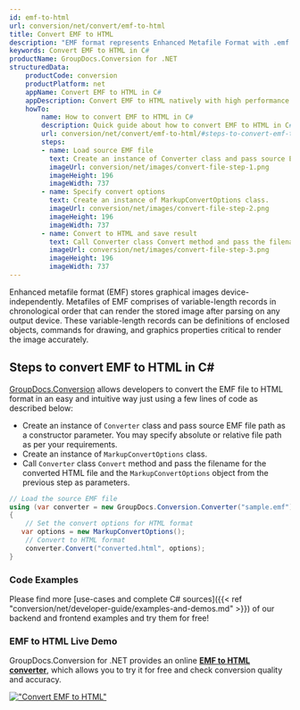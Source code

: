 ```yaml
---
id: emf-to-html
url: conversion/net/convert/emf-to-html
title: Convert EMF to HTML
description: "EMF format represents Enhanced Metafile Format with .emf extension. Learn how to convert EMF to HTML file programmatically in C# language using GroupDocs.Conversion for .NET library."
keywords: Convert EMF to HTML in C#
productName: GroupDocs.Conversion for .NET
structuredData:
    productCode: conversion
    productPlatform: net
    appName: Convert EMF to HTML in C#
    appDescription: Convert EMF to HTML natively with high performance using C# language and server side GroupDocs.Conversion for .NET APIs, without the use of any software like Microsoft or Open Office.
    howTo:
        name: How to convert EMF to HTML in C# 
        description: Quick guide about how to convert EMF to HTML in C# with high performance and accuracy.
        url: conversion/net/convert/emf-to-html/#steps-to-convert-emf-to-html-in-c
        steps:
        - name: Load source EMF file 
          text: Create an instance of Converter class and pass source EMF file path as a constructor parameter. You may specify absolute or relative file path as per your requirements. 
          imageUrl: conversion/net/images/convert-file-step-1.png
          imageHeight: 196
          imageWidth: 737
        - name: Specify convert options 
          text: Create an instance of MarkupConvertOptions class.
          imageUrl: conversion/net/images/convert-file-step-2.png
          imageHeight: 196
          imageWidth: 737
        - name: Convert to HTML and save result 
          text: Call Converter class Convert method and pass the filename for the converted HTML file and the MarkupConvertOptions object from the previous step as parameters.
          imageUrl: conversion/net/images/convert-file-step-3.png
          imageHeight: 196
          imageWidth: 737
---
```


Enhanced metafile format (EMF) stores graphical images device-independently. Metafiles of EMF comprises of variable-length records in chronological order that can render the stored image after parsing on any output device. These variable-length records can be definitions of enclosed objects, commands for drawing, and graphics properties critical to render the image accurately.

## Steps to convert EMF to HTML in C#

[GroupDocs.Conversion](https://products.groupdocs.com/conversion/net) allows developers to convert the EMF file to HTML format in an easy and intuitive way just using a few lines of code as described below:

* Create an instance of `Converter` class and pass source EMF file path as a constructor parameter. You may specify absolute or relative file path as per your requirements. 
* Create an instance of `MarkupConvertOptions` class.
* Call `Converter` class `Convert` method and pass the filename for the converted HTML file and the `MarkupConvertOptions` object from the previous step as parameters.

```csharp
// Load the source EMF file
using (var converter = new GroupDocs.Conversion.Converter("sample.emf"))
{
    // Set the convert options for HTML format
   var options = new MarkupConvertOptions();
    // Convert to HTML format
    converter.Convert("converted.html", options);
}
```

### Code Examples

Please find more [use-cases and complete C# sources]({{< ref "conversion/net/developer-guide/examples-and-demos.md" >}}) of our backend and frontend examples and try them for free!

### EMF to HTML Live Demo

GroupDocs.Conversion for .NET provides an online [**EMF to HTML converter**](https://products.groupdocs.app/conversion/emf-to-html), which allows you to try it for free and check conversion quality and accuracy.

[!["Convert EMF to HTML"](conversion/net/images/convert-to-html/convert-emf-to-html.png)](https://products.groupdocs.app/conversion/emf-to-html)